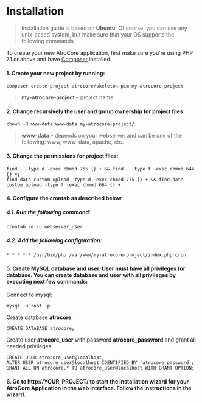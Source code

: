 # Installation

> Installation guide is based on **Ubuntu**. Of course, you can use any unix-based system, but make sure that your OS supports the following commands.<br/>

To create your new AtroCore application, first make sure you're using PHP 7.1 or above and have [Composer](https://getcomposer.org/download/) installed.

#### 1. Create your new project by running:
   ```
   composer create-project atrocore/skeleton-pim my-atrocore-project
   ```
   > **my-atrocore-project** – project name
   
#### 2. Change recursively the user and group ownership for project files: 
   ```
   chown -R www-data:www-data my-atrocore-project/
   ```
   >**www-data** – depends on your webserver and can be one of the following: www, www-data, apache, etc.

#### 3. Change the permissions for project files: 
   
    find . -type d -exec chmod 755 {} + && find . -type f -exec chmod 644 {} +;
    find data custom upload -type d -exec chmod 775 {} + && find data custom upload -type f -exec chmod 664 {} +
      
#### 4. Configure the crontab as described below.

   ##### 4.1. Run the following command:
      
    crontab -e -u webserver_user
      
   ##### 4.2. Add the following configuration:
      
    * * * * * /usr/bin/php /var/www/my-atrocore-project/index.php cron 
      
#### 5. Create MySQL database and user. User must have all privileges for database. You can create database and user with all privileges by executing next few commands:
 
   Connect to mysql:
   ```
   mysql -u root -p
   ```
   Create database **atrocore**:
   ```
   CREATE DATABASE atrocore;
   ```
   Create user **atrocore_user** with password **atrocore_password** and grant all needed privileges:
   ```
   CREATE USER atrocore_user@localhost;
   ALTER USER atrocore_user@localhost IDENTIFIED BY 'atrocore_password';
   GRANT ALL ON atrocore.* TO atrocore_user@localhost WITH GRANT OPTION;
   ```
   
#### 6. Go to http://YOUR_PROJECT/ to start the installation wizard for your AtroCore Application in the web interface. Follow the instructions in the wizard.
